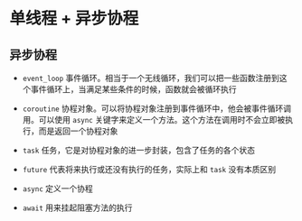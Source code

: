 # 单线程 + 异步协程

## 异步协程

+ `event_loop` 事件循环。相当于一个无线循环，我们可以把一些函数注册到这个事件循环上，当满足某些条件的时候，函数就会被循环执行

+ `coroutine` 协程对象。可以将协程对象注册到事件循环中，他会被事件循环调用。可以使用 `async` 关键字来定义一个方法。这个方法在调用时不会立即被执行，而是返回一个协程对象

+ `task` 任务，它是对协程对象的进一步封装，包含了任务的各个状态

+ `future` 代表将来执行或还没有执行的任务，实际上和 `task` 没有本质区别

+ `async` 定义一个协程

+ `await` 用来挂起阻塞方法的执行
